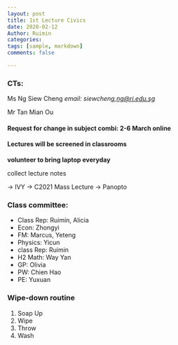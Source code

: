 ```yaml
---
layout: post
title: 1st Lecture Civics
date: 2020-02-12
Author: Ruimin
categories: 
tags: [sample, markdown]
comments: false

---
```




### CTs:

Ms Ng Siew Cheng 	*email: siewcheng,ng@ri.edu.sg*

Mr Tan Mian Ou



#### Request for change in subject combi: 2-6 March online



#### Lectures  will be screened in classrooms

**volunteer to bring laptop everyday**

collect lecture notes



-> IVY -> C2021 Mass Lecture -> Panopto



### Class committee:

- Class Rep: Ruimin, Alicia
- Econ: Zhongyi
- FM: Marcus, Yeteng
- Physics: Yicun
- class Rep: Ruimin
- H2 Math: Way Yan
- GP: Olivia
- PW: Chien Hao
- PE: Yuxuan



### Wipe-down routine

1. Soap Up
2. Wipe
3. Throw
4. Wash



